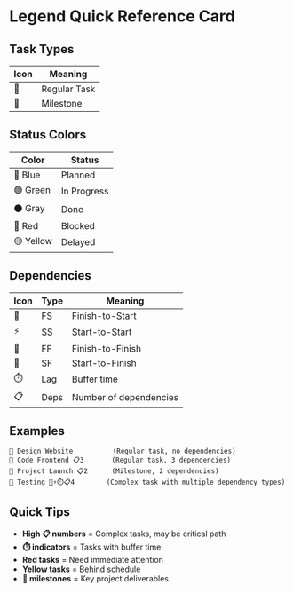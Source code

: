 # Legend Quick Reference Card

## Task Types
| Icon | Meaning |
|------|---------|
| 📝 | Regular Task |
| 🎯 | Milestone |

## Status Colors
| Color | Status |
|-------|--------|
| 🔵 Blue | Planned |
| 🟢 Green | In Progress |
| ⚫ Gray | Done |
| 🔴 Red | Blocked |
| 🟡 Yellow | Delayed |

## Dependencies
| Icon | Type | Meaning |
|------|------|---------|
| 🔗 | FS | Finish-to-Start |
| ⚡ | SS | Start-to-Start |
| 🏁 | FF | Finish-to-Finish |
| 🔄 | SF | Start-to-Finish |
| ⏱️ | Lag | Buffer time |
| 📋 | Deps | Number of dependencies |

## Examples
```
📝 Design Website          (Regular task, no dependencies)
📝 Code Frontend 📋3       (Regular task, 3 dependencies)
🎯 Project Launch 📋2      (Milestone, 2 dependencies)
📝 Testing 🔗⚡⏱️📋4        (Complex task with multiple dependency types)
```

## Quick Tips
- **High 📋 numbers** = Complex tasks, may be critical path
- **⏱️ indicators** = Tasks with buffer time
- **Red tasks** = Need immediate attention
- **Yellow tasks** = Behind schedule
- **🎯 milestones** = Key project deliverables
